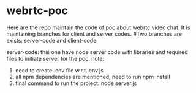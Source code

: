 # webrtc-poc
Here are the repo maintain the code of poc about webrtc video chat. It is maintaining branches for client and server codes.
#Two branches are exists:
server-code and client-code

server-code: this one have node server code with libraries and required files to initiate server for the poc.
note: 
1. need to create .env file w.r.t. env.js
2. all npm dependencies are mentioned, need to run npm install
3. final command to run the project: node server.js
